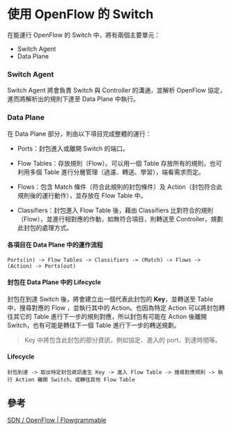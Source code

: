 # 使用 OpenFlow 的 Switch

在能運行 OpenFlow 的 Switch 中，將有兩個主要單元：

* Switch Agent
* Data Plane

### Switch Agent

Switch Agent 將會負責 Switch 與 Controller 的溝通，並解析 OpenFlow 協定，進而將解析出的規則下達至 Data Plane 中執行。

### Data Plane

在 Data Plane 部分，則由以下項目完成整體的運行：

* Ports：封包進入或離開 Switch 的端口。

* Flow Tables：存放規則（Flow）。可以用一個 Table 存放所有的規則，也可利用多個 Table 進行分層管理（過濾、轉送、學習），端看需求而定。

* Flows：包含 Match 條件（符合此規則的封包條件）及 Action（封包符合此規則後的運行動作），並存放在 Flow Table 中。

* Classifiers：封包進入 Flow Table 後，藉由 Classifiers 比對符合的規則（Flow），並進行相對應的作動，如無符合項目，則轉送至 Controller，規劃此封包的處理方式。

#### 各項目在 Data Plane 中的運作流程

```shell
Ports(in) -> Flow Tables -> Classifiers -> (Match) -> Flows -> (Action) -> Ports(out)
```

#### 封包在 Data Plane 中的 Lifecycle

封包在到達 Switch 後，將會建立出一個代表此封包的 __Key__，並轉送至 Table 中，搜尋對應的 Flow ，並執行其中的 Action。也因為特定 Action 可以將封包轉往其它的 Table 進行下一步的規則對應，所以封包有可能在 Action 後離開 Switch，也有可能是轉往下一個 Table 進行下一步的轉送規劃。

> Key 中將包含此封包的部分資訊，例如協定、進入的 port、到達時間等。

#### Lifecycle

```shell
封包到達 -> 取出特定封包資訊產生 Key -> 進入 Flow Table -> 搜尋對應規則 -> 執行 Action 離開 Switch，或轉往其他 Flow Table
```


## 參考

[SDN / OpenFlow | Flowgrammable](http://flowgrammable.org/sdn/openflow/)
